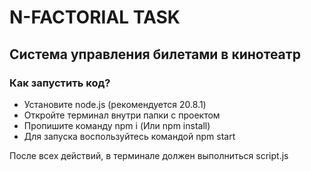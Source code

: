 # N-FACTORIAL TASK

## Система управления билетами в кинотеатр

### Как запустить код?

- Установите node.js (рекомендуется 20.8.1)
- Откройте терминал внутри папки с проектом
- Пропишите команду npm i (Или npm install)
- Для запуска воспользуйтесь командой npm start

После всех действий, в терминале должен выполниться script.js

